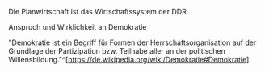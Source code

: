 Die Planwirtschaft ist das Wirtschaftssystem der DDR

Anspruch und Wirklichkeit an Demokratie

"Demokratie ist ein Begriff für Formen der Herrschaftsorganisation auf der Grundlage der Partizipation bzw. Teilhabe aller an der politischen Willensbildung."^[https://de.wikipedia.org/wiki/Demokratie#Demokratie]